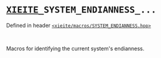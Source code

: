 # [`XIEITE`](../../docs/macros.md)`_SYSTEM_ENDIANNESS_...`
Defined in header [`<xieite/macros/SYSTEM_ENDIANNESS.hpp>`](../../include/xieite/macros/SYSTEM_ENDIANNESS.hpp)

<br/>

Macros for identifying the current system's endianness.
